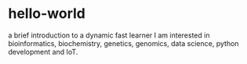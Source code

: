 # hello-world
a brief introduction to a dynamic fast learner
I am interested in bioinformatics, biochemistry, genetics, genomics, data science, python development and IoT. 
